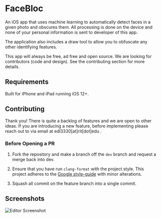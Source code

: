 # FaceBloc
An iOS app that uses machine learning to automatically detect faces in a given photo and obscures them. All processing is done on the device and none of your personal information is sent to developer of this app.

The application also includes a draw tool to allow you to obfuscate any other identifying features.

This app will always be free, ad free and open source. We are looking for contributors (code and design).  See the contributing section for more details.

## Requirements
Built for iPhone and iPad running iOS 12+.

## Contributing

Thank you!  There is quite a backlog of features and we are open to other ideas. If you are introducing a new feature, before implementing please reach out to via email at edl3330[at]rit[dot]edu .

### Before Opening a PR
1. Fork the repository and make a branch off the `dev` branch and request a merge back into dev.

2. Ensure that you have run `clang-format` with the project style. This project adheres to the [Google style-guide](https://google.github.io/styleguide/objcguide.html) with minor alterations.

3. Squash all commit on the feature branch into a single commit.

## Screenshots
![Editor Screenshot](./images/docs/images/editorScreenshot.png)
